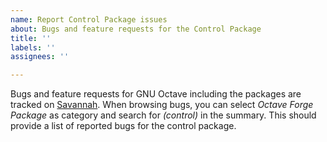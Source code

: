 ```yaml
---
name: Report Control Package issues 
about: Bugs and feature requests for the Control Package
title: ''
labels: ''
assignees: ''

---
```


Bugs and feature requests for GNU Octave including the packages are tracked on [Savannah](https://savannah.gnu.org/bugs/?group=octave). When browsing bugs, you can select *Octave Forge Package* as category and search for *(control)* in the summary. This should provide a list of reported bugs for the control package.
